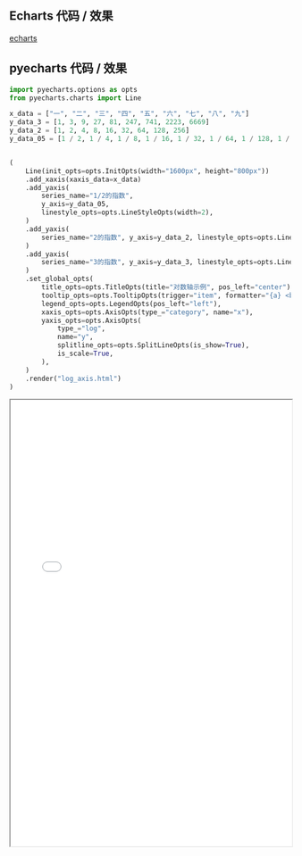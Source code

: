 ## Echarts 代码 / 效果

[echarts](https://www.echartsjs.com/examples/zh/editor.html?c=line-log ':include :type=iframe width=100% height=800px')

## pyecharts 代码 / 效果

```python
import pyecharts.options as opts
from pyecharts.charts import Line

x_data = ["一", "二", "三", "四", "五", "六", "七", "八", "九"]
y_data_3 = [1, 3, 9, 27, 81, 247, 741, 2223, 6669]
y_data_2 = [1, 2, 4, 8, 16, 32, 64, 128, 256]
y_data_05 = [1 / 2, 1 / 4, 1 / 8, 1 / 16, 1 / 32, 1 / 64, 1 / 128, 1 / 256, 1 / 512]


(
    Line(init_opts=opts.InitOpts(width="1600px", height="800px"))
    .add_xaxis(xaxis_data=x_data)
    .add_yaxis(
        series_name="1/2的指数",
        y_axis=y_data_05,
        linestyle_opts=opts.LineStyleOpts(width=2),
    )
    .add_yaxis(
        series_name="2的指数", y_axis=y_data_2, linestyle_opts=opts.LineStyleOpts(width=2)
    )
    .add_yaxis(
        series_name="3的指数", y_axis=y_data_3, linestyle_opts=opts.LineStyleOpts(width=2)
    )
    .set_global_opts(
        title_opts=opts.TitleOpts(title="对数轴示例", pos_left="center"),
        tooltip_opts=opts.TooltipOpts(trigger="item", formatter="{a} <br/>{b} : {c}"),
        legend_opts=opts.LegendOpts(pos_left="left"),
        xaxis_opts=opts.AxisOpts(type_="category", name="x"),
        yaxis_opts=opts.AxisOpts(
            type_="log",
            name="y",
            splitline_opts=opts.SplitLineOpts(is_show=True),
            is_scale=True,
        ),
    )
    .render("log_axis.html")
)
```

<iframe width="100%" height="800px" src="Line/log_axis.html"></iframe>